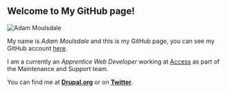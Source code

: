 ## Welcome to My GitHub page!

![Adam Moulsdale](http://dev-adam-moulsdale-portfolio.pantheonsite.io/wp-content/uploads/2017/02/DSC_0030-e1488187991111-300x221.jpg)

My name is _Adam Moulsdale_ and this is my GitHub page, you can see my GitHub account [here](https://github.com/Mongy352).

I am a currently an _Apprentice Web Developer_ working at [Access](https://weareaccess.co.uk) as part of the Maintenance and Support team. 

You can find me at [**Drupal.org**](https://www.drupal.org/u/adam_moulsdale) or on [**Twitter**](https://twitter.com/moulsdale96).
